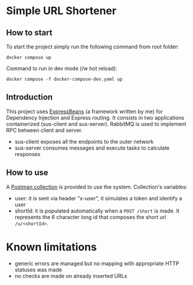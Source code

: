 # Simple URL Shortener

## How to start
To start the project simply run the following command from root folder:
```
docker compose up
```

Command to run in dev mode (/w hot reload):
```
docker compose -f docker-compose-dev.yaml up
```

## Introduction
This project uses [ExpressBeans](https://github.com/spaghiajoeojo/express-beans) (a framework written by me) for Dependency Injection and Express routing. It consists in two applications containerized (sus-client and sus-server).
RabbitMQ is used to implement RPC between client and server.
- sus-client exposes all the endpoints to the outer network
- sus-server consumes messages and execute tasks to calculate responses

## How to use
A [Postman collection](/Simple%20URL%20Shortener.postman_collection.json) is provided to use the system.
Collection's variables:
- user: it is sent via header "x-user", it simulates a token and identify a user
- shortId: it is populated automatically when a `POST /short` is made. It represents the 6 character long id that composes the short url `/u/<shortId>`.

# Known limitations
- generic errors are managed but no mapping with appropriate HTTP statuses was made
- no checks are made on already inserted URLs
